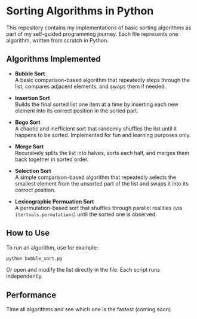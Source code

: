 # Sorting Algorithms in Python

This repository contains my implementations of basic sorting algorithms as part of my self-guided programming journey. Each file represents one algorithm, written from scratch in Python.

## Algorithms Implemented

- **Bubble Sort**<br>
  A basic comparison-based algorithm that repeatedly steps through the list, compares adjacent elements, and swaps them if needed.

- **Insertion Sort**<br>
  Builds the final sorted list one item at a time by inserting each new element into its correct position in the sorted part.

- **Bogo Sort**<br>
  A chaotic and inefficient sort that randomly shuffles the list until it happens to be sorted. Implemented for fun and learning purposes only.

- **Merge Sort**<br>
  Recursively splits the list into halves, sorts each half, and merges them back together in sorted order.

- **Selection Sort**<br>
  A simple comparison-based algorithm that repeatedly selects the smallest element from the unsorted part of the list and swaps it into its correct position.

- **Lexicographic Permuation Sort**<br>
  A permutation-based sort that shuffles through parallel realities (via `itertools.permutations`) until the sorted one is observed.

## How to Use

To run an algorithm, use for example:

```bash
python bubble_sort.py
```

Or open and modify the list directly in the file. Each script runs independently.

## Performance
Time all algorithms and see which one is the fastest (coming soon)